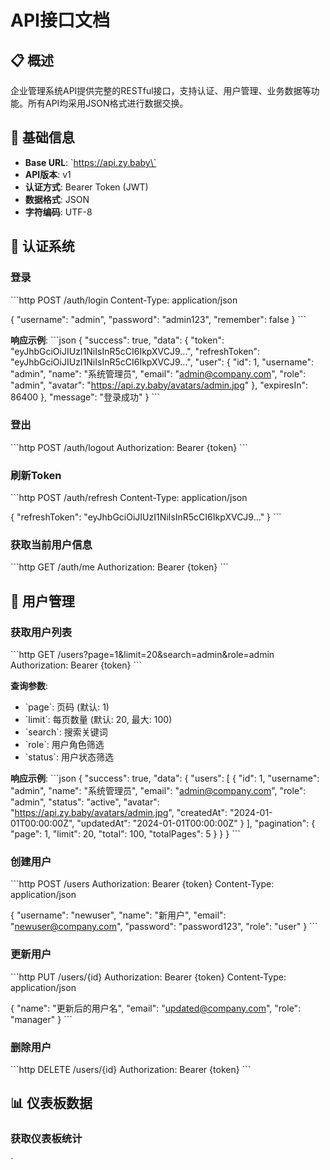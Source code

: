# API接口文档

## 📋 概述

企业管理系统API提供完整的RESTful接口，支持认证、用户管理、业务数据等功能。所有API均采用JSON格式进行数据交换。

## 🔗 基础信息

- **Base URL**: \`https://api.zy.baby\`
- **API版本**: v1
- **认证方式**: Bearer Token (JWT)
- **数据格式**: JSON
- **字符编码**: UTF-8

## 🔐 认证系统

### 登录
\`\`\`http
POST /auth/login
Content-Type: application/json

{
  "username": "admin",
  "password": "admin123",
  "remember": false
}
\`\`\`

**响应示例**:
\`\`\`json
{
  "success": true,
  "data": {
    "token": "eyJhbGciOiJIUzI1NiIsInR5cCI6IkpXVCJ9...",
    "refreshToken": "eyJhbGciOiJIUzI1NiIsInR5cCI6IkpXVCJ9...",
    "user": {
      "id": 1,
      "username": "admin",
      "name": "系统管理员",
      "email": "admin@company.com",
      "role": "admin",
      "avatar": "https://api.zy.baby/avatars/admin.jpg"
    },
    "expiresIn": 86400
  },
  "message": "登录成功"
}
\`\`\`

### 登出
\`\`\`http
POST /auth/logout
Authorization: Bearer {token}
\`\`\`

### 刷新Token
\`\`\`http
POST /auth/refresh
Content-Type: application/json

{
  "refreshToken": "eyJhbGciOiJIUzI1NiIsInR5cCI6IkpXVCJ9..."
}
\`\`\`

### 获取当前用户信息
\`\`\`http
GET /auth/me
Authorization: Bearer {token}
\`\`\`

## 👤 用户管理

### 获取用户列表
\`\`\`http
GET /users?page=1&limit=20&search=admin&role=admin
Authorization: Bearer {token}
\`\`\`

**查询参数**:
- \`page\`: 页码 (默认: 1)
- \`limit\`: 每页数量 (默认: 20, 最大: 100)
- \`search\`: 搜索关键词
- \`role\`: 用户角色筛选
- \`status\`: 用户状态筛选

**响应示例**:
\`\`\`json
{
  "success": true,
  "data": {
    "users": [
      {
        "id": 1,
        "username": "admin",
        "name": "系统管理员",
        "email": "admin@company.com",
        "role": "admin",
        "status": "active",
        "avatar": "https://api.zy.baby/avatars/admin.jpg",
        "createdAt": "2024-01-01T00:00:00Z",
        "updatedAt": "2024-01-01T00:00:00Z"
      }
    ],
    "pagination": {
      "page": 1,
      "limit": 20,
      "total": 100,
      "totalPages": 5
    }
  }
}
\`\`\`

### 创建用户
\`\`\`http
POST /users
Authorization: Bearer {token}
Content-Type: application/json

{
  "username": "newuser",
  "name": "新用户",
  "email": "newuser@company.com",
  "password": "password123",
  "role": "user"
}
\`\`\`

### 更新用户
\`\`\`http
PUT /users/{id}
Authorization: Bearer {token}
Content-Type: application/json

{
  "name": "更新后的用户名",
  "email": "updated@company.com",
  "role": "manager"
}
\`\`\`

### 删除用户
\`\`\`http
DELETE /users/{id}
Authorization: Bearer {token}
\`\`\`

## 📊 仪表板数据

### 获取仪表板统计
\`
